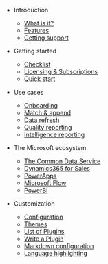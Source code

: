- Introduction
  - [What is it?](what-is-it.md)
  - [Features](features.md)
  - [Getting support](support.md)

- Getting started
  - [Checklist](checklist.md)
  - [Licensing & Subscriptions](licensing.md)
  - [Quick start](quickstart.md)

- Use cases
  - [Onboarding](uc/onboarding.md)
  - [Match & append](uc/match-append.md)
  - [Data refresh](uc/refresh.md)
  - [Quality reporting](uc/quality-reporting.md)
  - [Intelligence reporting](uc/intelligence-reporting.md)

- The Microsoft ecosystem
  - [The Common Data Service](ecosystem/cds.md)
  - [Dynamics365 for Sales](ecosystem/d365.md)
  - [PowerApps](ecosystem/powerapps.md)
  - [Microsoft Flow](ecosystem/flow.md)
  - [PowerBI](ecosystem/p[owerbi.md])

- Customization
  - [Configuration](configuration.md)
  - [Themes](themes.md)
  - [List of Plugins](plugins.md)
  - [Write a Plugin](write-a-plugin.md)
  - [Markdown configuration](markdown.md)
  - [Language highlighting](language-highlight.md)
